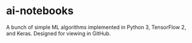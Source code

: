 # ai-notebooks
A bunch of simple ML algorithms implemented in Python 3, TensorFlow 2, and Keras.  Designed for viewing in GitHub.
